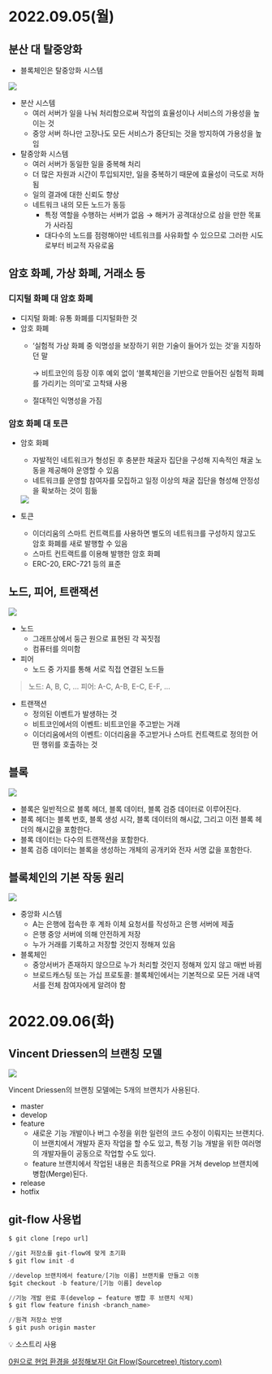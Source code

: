# 2022.09.05(월)
## 분산 대 탈중앙화

- 블록체인은 탈중앙화 시스템

<img src="./img/분산과 탈중앙화.png">

- 분산 시스템
    - 여러 서버가 일을 나눠 처리함으로써 작업의 효율성이나 서비스의 가용성을 높이는 것
    - 중앙 서버 하나만 고장나도 모든 서비스가 중단되는 것을 방지하여 가용성을 높임
- 탈중앙화 시스템
    - 여러 서버가 동일한 일을 중복해 처리
    - 더 많은 자원과 시간이 투입되지만, 일을 중복하기 때문에 효율성이 극도로 저하됨
    - 일의 결과에 대한 신뢰도 향상
    - 네트워크 내의 모든 노드가 동등
        - 특정 역할을 수행하는 서버가 없음 → 해커가 공격대상으로 삼을 만한 목표가 사라짐
        - 대다수의 노드를 점령해야만 네트워크를 사유화할 수 있으므로 그러한 시도로부터 비교적 자유로움

## 암호 화폐, 가상 화폐, 거래소 등

### 디지털 화폐 대 암호 화폐

- 디지털 화폐: 유통 화폐를 디지털화한 것
- 암호 화폐
    - ‘실험적 가상 화폐 중 익명성을 보장하기 위한 기술이 들어가 있는 것’을 지칭하던 말
        
        → 비트코인의 등장 이후 예외 없이 ‘블록체인을 기반으로 만들어진 실험적 화폐를 가리키는 의미’로 고착돼 사용
        
    - 절대적인 익명성을 가짐

### 암호 화폐 대 토큰

- 암호 화폐
    - 자발적인 네트워크가 형성된 후 충분한 채굴자 집단을 구성해 지속적인 채굴 노동을 제공해야 운영할 수 있음
    - 네트워크를 운영할 참여자를 모집하고 일정 이상의 채굴 집단을 형성해 안정성을 확보하는 것이 힘듦
    
    <img src="./img/암호 화폐.jpg">
    
- 토큰
    - 이더리움의 스마트 컨트랙트를 사용하면 별도의 네트워크를 구성하지 않고도 암호 화폐를 새로 발행할 수 있음
    - 스마트 컨트랙트를 이용해 발행한 암호 화폐
    - ERC-20, ERC-721 등의 표준

## 노드, 피어, 트랜잭션

<img src="./img/네트워크의 그래프식 표현.jpg">

- 노드
    - 그래프상에서 둥근 원으로 표현된 각 꼭짓점
    - 컴퓨터를 의미함
- 피어
    - 노드 중 가지를 통해 서로 직접 연결된 노드들

> 노드: A, B, C, …
피어: A-C, A-B, E-C, E-F, …
> 

- 트랜잭션
    - 정의된 이벤트가 발생하는 것
    - 비트코인에서의 이벤트: 비트코인을 주고받는 거래
    - 이더리움에서의 이벤트: 이더리움을 주고받거나 스마트 컨트랙트로 정의한 어떤 행위를 호출하는 것

## 블록

<img src="./img/블록 구조.png">

- 블록은 일반적으로 블록 헤더, 블록 데이터, 블록 검증 데이터로 이루어진다.
- 블록 헤더는 블록 번호, 블록 생성 시각, 블록 데이터의 해시값, 그리고 이전 블록 헤더의 해시값을 포함한다.
- 블록 데이터는 다수의 트랜잭션을 포함한다.
- 블록 검증 데이터는 블록을 생성하는 개체의 공개키와 전자 서명 값을 포함한다.

## 블록체인의 기본 작동 원리

<img src="./img/트랜잭션의 처리 방식.jpg">

- 중앙화 시스템
    - A는 은행에 접속한 후 계좌 이체 요청서를 작성하고 은행 서버에 제출
    - 은행 중앙 서버에 의해 안전하게 저장
    - 누가 거래를 기록하고 저장할 것인지 정해져 있음
- 블록체인
    - 중앙서버가 존재하지 않으므로 누가 처리할 것인지 정해져 있지 않고 매번 바뀜
    - 브로드캐스팅 또는 가십 프로토콜: 블록체인에서는 기본적으로 모든 거래 내역서를 전체 참여자에게 알려야 함

# 2022.09.06(화)
## Vincent Driessen의 브랜칭 모델

<img src="./img/git-flow.png">

Vincent Driessen의 브랜칭 모델에는 5개의 브랜치가 사용된다.

- master
- develop
- feature
    - 새로운 기능 개발이나 버그 수정을 위한 일련의 코드 수정이 이뤄지는 브랜치다. 이 브랜치에서 개발자 혼자 작업을 할 수도 있고, 특정 기능 개발을 위한 여러명의 개발자들이 공동으로 작업할 수도 있다.
    - feature 브랜치에서 작업된 내용은 최종적으로 PR을 거쳐 develop 브랜치에 병합(Merge)된다.
- release
- hotfix

## **git-flow 사용법**

```python
$ git clone [repo url]

//git 저장소를 git-flow에 맞게 초기화
$ git flow init -d

//develop 브랜치에서 feature/[기능 이름] 브랜치를 만들고 이동
$git checkout -b feature/[기능 이름] develop

//기능 개발 완료 후(develop ← feature 병합 후 브랜치 삭제)
$ git flow feature finish <branch_name>

//원격 저장소 반영
$ git push origin master
```

<aside>
💡 소스트리 사용

[0원으로 현업 환경을 설정해보자! Git Flow(Sourcetree) (tistory.com)](https://hucet.tistory.com/89#:~:text=git%20flow%20%EB%A5%BC%20%EC%B4%88%EA%B8%B0%ED%99%94%20%ED%95%98%EA%B8%B0%20%EC%9C%84%ED%95%B4%EC%84%A0%20%EC%95%84%EB%9E%98%20%EA%B8%B0%EB%8A%A5%EC%9D%84,%EC%A0%80%EC%9E%A5%EC%86%8C%20%EC%B4%88%EA%B8%B0%ED%99%94%EB%A5%BC%20%EC%8B%A4%ED%96%89%ED%95%98%EB%A9%B4%20%EC%95%84%EB%9E%98%EC%99%80%20%EA%B0%99%EC%9D%B4%20develop%20%EB%B8%8C%EB%9E%9C%EC%B9%98%EA%B0%80%20%EC%83%9D%EC%84%B1%EB%90%A9%EB%8B%88%EB%8B%A4.)

</aside>